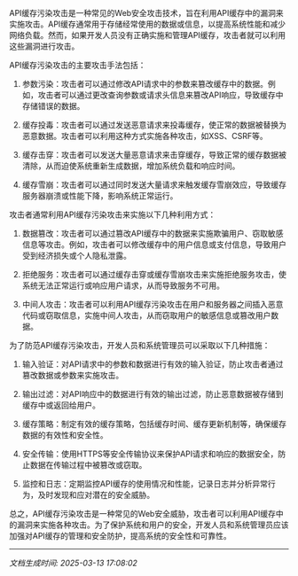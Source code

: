 API缓存污染攻击是一种常见的Web安全攻击技术，旨在利用API缓存中的漏洞来实施攻击。API缓存通常用于存储经常使用的数据或信息，以提高系统性能和减少网络负载。然而，如果开发人员没有正确实施和管理API缓存，攻击者就可以利用这些漏洞进行攻击。

API缓存污染攻击的主要攻击手法包括：

1. 参数污染：攻击者可以通过修改API请求中的参数来篡改缓存中的数据。例如，攻击者可以通过更改查询参数或请求头信息来篡改API响应，导致缓存中存储错误的数据。

2. 缓存投毒：攻击者可以通过发送恶意请求来投毒缓存，使正常的数据被替换为恶意数据。攻击者可以利用这种方式实施各种攻击，如XSS、CSRF等。

3. 缓存击穿：攻击者可以发送大量恶意请求来击穿缓存，导致正常的缓存数据被清除，从而迫使系统重新生成数据，增加系统负载和响应时间。

4. 缓存雪崩：攻击者可以通过同时发送大量请求来触发缓存雪崩效应，导致缓存服务器崩溃或性能下降，影响系统正常运行。

攻击者通常利用API缓存污染攻击来实施以下几种利用方式：

1. 数据篡改：攻击者可以通过篡改API缓存中的数据来实施欺骗用户、窃取敏感信息等攻击。例如，攻击者可以修改缓存中的用户信息或支付信息，导致用户受到经济损失或个人隐私泄露。

2. 拒绝服务：攻击者可以通过缓存击穿或缓存雪崩攻击来实施拒绝服务攻击，使系统无法正常运行或响应用户请求，从而导致服务不可用。

3. 中间人攻击：攻击者可以利用API缓存污染攻击在用户和服务器之间插入恶意代码或窃取信息，实施中间人攻击，从而窃取用户的敏感信息或篡改用户数据。

为了防范API缓存污染攻击，开发人员和系统管理员可以采取以下几种措施：

1. 输入验证：对API请求中的参数和数据进行有效的输入验证，防止攻击者通过篡改数据或参数来实施攻击。

2. 输出过滤：对API响应中的数据进行有效的输出过滤，防止恶意数据被存储到缓存中或返回给用户。

3. 缓存策略：制定有效的缓存策略，包括缓存时间、缓存更新机制等，确保缓存数据的有效性和安全性。

4. 安全传输：使用HTTPS等安全传输协议来保护API请求和响应的数据安全，防止数据在传输过程中被篡改或窃取。

5. 监控和日志：定期监控API缓存的使用情况和性能，记录日志并分析异常行为，及时发现和应对潜在的安全威胁。

总之，API缓存污染攻击是一种常见的Web安全威胁，攻击者可以利用API缓存中的漏洞来实施各种攻击。为了保护系统和用户的安全，开发人员和系统管理员应该加强对API缓存的管理和安全防护，提高系统的安全性和可靠性。

---

*文档生成时间: 2025-03-13 17:08:02*












